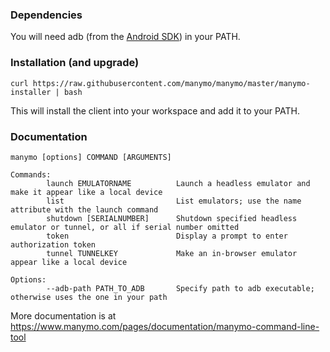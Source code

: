 ### Dependencies

You will need adb (from the [Android SDK](http://developer.android.com/sdk)) in your PATH.

### Installation (and upgrade)
 
```
curl https://raw.githubusercontent.com/manymo/manymo/master/manymo-installer | bash
```

This will install the client into your workspace and add it to your PATH. 

### Documentation

```
manymo [options] COMMAND [ARGUMENTS]

Commands:
        launch EMULATORNAME          Launch a headless emulator and make it appear like a local device
        list                         List emulators; use the name attribute with the launch command
        shutdown [SERIALNUMBER]      Shutdown specified headless emulator or tunnel, or all if serial number omitted 
        token                        Display a prompt to enter authorization token
        tunnel TUNNELKEY             Make an in-browser emulator appear like a local device

Options:
        --adb-path PATH_TO_ADB       Specify path to adb executable; otherwise uses the one in your path
```

More documentation is at https://www.manymo.com/pages/documentation/manymo-command-line-tool
